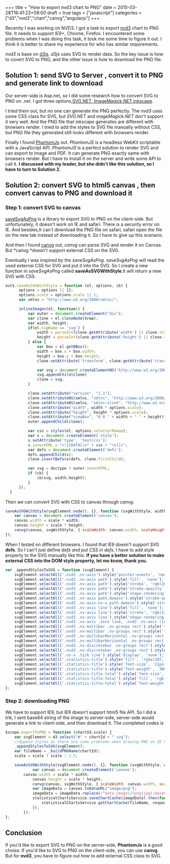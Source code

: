 +++
title = "How to export nvd3 chart to PNG"
date =  2015-03-28T16:41:23+08:00
draft = true
tags = ["javascript"]
categories = ["d3","nvd3","chart","canvg","angularjs"]
+++

Recently I was working on NVD3. I got a task to export [nvd3](https://github.com/novus/nvd3) chart to PNG file.
It needs to support IE9+, Chrome, Firefox. I encountered some problems when I was doing this task, it took me some time to figure it out. I think it is better to share my experience for who has similar requirements.

*nvd3* is base on [d3js](http://d3js.org/). *d3js* uses SVG to render data. So the key issue is how to covert SVG to PNG, and the other issue is how to download the PNG file.

## Solution 1: send SVG  to Server , convert it to PNG and generate link to download
Our server-side is Asp.net, so I did some research how to convert SVG to PNG on .net. I got three options,[SVG.NET](https://github.com/vvvv/SVG),[ ImageMagick.NET](http://imagemagick.codeplex.com/),[inkscape](https://inkscape.org/).    

I tried them out, but no one can generate the PNG perfectly. The *nvd3* uses some CSS class for SVG, but *SVG.NET* and *mageMagick.NET* don't support it very well. And the PNG file that *inkscape* generates are  different with browsers render. I tried to add the styles to SVG file manually without CSS, but PNG file they generated still looks different with browsers render. 

Finally I found [PhantomJs](http://phantomjs.org/) out. *PhantomJS* is a headless WebKit scriptable with a JavaScript API. *PhantomJS* is a perfect solution to render SVG and can export to image and PDF. It can generate PNG exactly same with browsers render. But I have to install it on the server and write some API to call it. 
**I discussed with my leader, but she didn't like this solution, so I have to turn to Solution 2.**
## Solution 2: convert SVG to html5 canvas , then convert canvas to PNG and download it
### Step 1: convert SVG to canvas
[saveSvgAsPng](https://github.com/exupero/saveSvgAsPng) is a library to export SVG to PNG on the client-side. But unfortunately, it doesn't work on IE and safari. There is a security error on IE. And besides,It can't download the PNG file on safari, safari open the file on the new tab instead of downloading it. So I have to give up this scenario.

And then I found [canvg](https://github.com/gabelerner/canvg) out, *canvg* can parse SVG and render it on Canvas. But *canvg *doesn't support external CSS on the SVG. 

Eventually I was inspired by the *saveSvgAsPng*. *saveSvgAsPng* will read the used external CSS for SVG and put it into the SVG. So I create a new function in *saveSvgAsPng* called **saveAsSVGWithStyle**.It will return a new SVG with CSS.

```javascript
out$.saveAsSVGWithStyle = function (el, options, cb) {
      options = options || {};
      options.scale = options.scale || 1;
      var xmlns = "http://www.w3.org/2000/xmlns/";

      inlineImages(el, function() {
          var outer = document.createElement("div");
          var clone = el.cloneNode(true);
          var width, height;
          if(el.tagName == 'svg') {
              width = parseInt(clone.getAttribute('width') || clone.style.width || out$.getComputedStyle(el).getPropertyValue('width'));
              height = parseInt(clone.getAttribute('height') || clone.style.height || out$.getComputedStyle(el).getPropertyValue('height'));
          } else {
              var box = el.getBBox();
              width = box.x + box.width;
              height = box.y + box.height;
              clone.setAttribute('transform', clone.getAttribute('transform').replace(/translate\(.*?\)/, ''));

              var svg = document.createElementNS('http://www.w3.org/2000/svg','svg')
              svg.appendChild(clone)
              clone = svg;
          }

          clone.setAttribute("version", "1.1");
          clone.setAttributeNS(xmlns, "xmlns", "http://www.w3.org/2000/svg");
          clone.setAttributeNS(xmlns, "xmlns:xlink", "http://www.w3.org/1999/xlink");
          clone.setAttribute("width", width * options.scale);
          clone.setAttribute("height", height * options.scale);
          clone.setAttribute("viewBox", "0 0 " + width + " " + height);
          outer.appendChild(clone);

          var css = styles(el, options.selectorRemap);
          var s = document.createElement('style');
          s.setAttribute('type', 'text/css');
          s.innerHTML = "<![CDATA[\n" + css + "\n]]>";
          var defs = document.createElement('defs');
          defs.appendChild(s);
          clone.insertBefore(defs, clone.firstChild);

          var svg = doctype + outer.innerHTML;
          if (cb) {
              cb(svg, width,height);
          }
      });
  }
```

Then we can convert SVG with CSS to canvas through *canvg*.
```javascript
saveAsSVGWithStyle(svgElement.node(), {}, function (svgWithStyle, width, height) {
    var canvas = document.createElement('canvas');
    canvas.width = scale * width;
    canvas.height = scale * height;
    canvg(canvas, svgWithStyle, { scaleWidth: canvas.width, scaleHeight: canvas.height, ignoreDimensions: true, ignoreMouse: true, ignoreClear: true });
});
```

When I tested on different browsers. I found that IE9 doesn't support  SVG **defs**. So I can't just define *defs and put CSS in defs*. I have to add style property to the SVG manually like this. 
**If you have a better solution to make external CSS into the DOM style property, let me know, thank you.**
```javascript
var _appendStylesToSVG = function (svgElement) {
    svgElement.selectAll('.nvd3 .nv-axis').style('pointer-events', 'none');
    svgElement.selectAll('.nvd3 .nv-axis path').style('fill', 'none');
    svgElement.selectAll('.nvd3 .nv-axis path').style('stroke', 'rgb(204, 204, 204)');
    svgElement.selectAll('.nvd3 .nv-axis path').style('stroke-opacity', '0.75');
    svgElement.selectAll('.nvd3 .nv-axis path').style('shape-rendering', 'crispedges');
    svgElement.selectAll('.nvd3 .nv-axis path.domain').style('stroke-opacity', '0.75');
    svgElement.selectAll('.nvd3 .nv-axis.nv-x path.domain').style('stroke-opacity', '0');
    svgElement.selectAll('.nvd3 .nv-axis line').style('fill', 'none');
    svgElement.selectAll('.nvd3 .nv-axis line').style('stroke', 'rgb(229, 229, 229)');
    svgElement.selectAll('.nvd3 .nv-axis line').style('shape-rendering', 'crispedges');
    svgElement.selectAll('.nvd3 .nv-axis .zero line, .nvd3 .nv-axis line.zero').style('stroke-opacity', '0.75');
    svgElement.selectAll('.nvd3 .nv-multibar .nv-groups rect').style('stroke-opacity', '0');
    svgElement.selectAll('.nvd3 .nv-multibar .nv-groups rect').style('transition', 'fill-opacity 250ms linear 0s');
    svgElement.selectAll('.nvd3 .nv-multibarHorizontal .nv-groups rect').style('stroke-opacity', '0');
    svgElement.selectAll('.nvd3 .nv-multibarHorizontal .nv-groups rect').style('transition', 'fill-opacity 250ms linear 0s');
    svgElement.selectAll('.nvd3 .nv-discretebar .nv-groups rect').style('stroke-opacity', '0');
    svgElement.selectAll('.nvd3 .nv-discretebar .nv-groups rect').style('transition', 'fill-opacity 250ms linear 0s');
    svgElement.selectAll('.nv-x .tick line').style('display', 'none');
    svgElement.selectAll('.statistics-title').style('fill', 'rgba(107, 156, 188, 1)');
    svgElement.selectAll('.statistics-title').style('font-size', '21px');
    svgElement.selectAll('.statistics-title').style('font-weight', '300');
    svgElement.selectAll('.statistics-title-total').style('font-size', '14px');
    svgElement.selectAll('.statistics-title-total').style('fill', 'rgb(153, 153, 153)');
    svgElement.selectAll('.statistics-title-total').style('font-weight', '300');
};
```
### Step 2: downloading PNG
We have to support IE9, but IE9 doesn't support html5 file API. So I did a trik, I sent  base64 string of the image to server-side, server-side would generate a link to client-side, and then download it. The completed codes is
```javascript
$scope.exportToPNG = function (chartId,scale) {
    var svgElement = d3.select("#" + chartId + " svg");
    //Append styles as there are some problems when drawing PNG on IE 9
    _appendStylesToSVG(svgElement);
    var fileName = _buildPNGName(chartId);
    scale = scale ? scale : 1.5;

    saveAsSVGWithStyle(svgElement.node(), {}, function (svgWithStyle, width, height) {
            var canvas = document.createElement('canvas');
        canvas.width = scale * width;
            canvas.height = scale * height;
            canvg(canvas, svgWithStyle, { scaleWidth: canvas.width, scaleHeight: canvas.height, ignoreDimensions: true, ignoreMouse: true, ignoreClear: true });
            var imageData = canvas.toDataURL("image/png");
            imageData = imageData.replace(/^data:image\/(png|jpg);base64,/, "");
            statisticalChartsService.saveChartCache(imageData).then(function (response) {
                statisticalChartsService.getChartCache(fileName, response.data);
            });
        });
};
```
## Conclusion
If you'd like to export SVG to PNG on the server-side, **PhantomJs** is a good choise. If you'd like to SVG to PNG on the client-side, you can use **canvg**.  But for **nvd3**, you have to figure out how to add external CSS class to SVG.